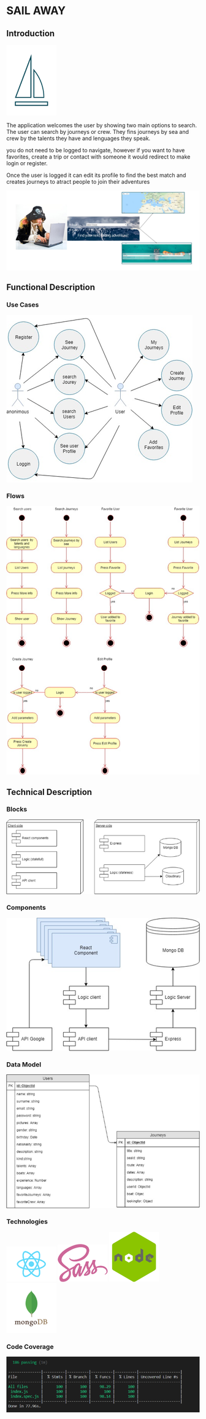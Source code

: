 # SAIL AWAY

## Introduction

<img src="images/logo.png" alt="logo" width="130px" />

The application welcomes the user by showing two main options to search. The user can search by journeys or crew. They fins journeys by sea and crew by the talents they have and lenguages they speak.

you do not need to be logged to navigate, however if you want to have favorites, create a trip or contact with someone it would redirect to make login or register.

Once the user is logged it can edit its profile to find the best match and creates journeys to atract people to join their adventures

![Introduction](images/introduction.jpg)

## Functional Description

### Use Cases

![User Casess](images/use-case.jpg)

### Flows

![List Videos Flow](images/flow-diagram.jpg)

## Technical Description

### Blocks

![Blocks](images/blocks.jpg)

### Components

![Components](images/components.jpg)

### Data Model

![Data Model](images/data-model.jpg)

### Technologies

<div>
<img src="images/logos/react.png" alt="react" width="130px" />

<img src="images/logos/sass.png" alt="sass" width="130px" />

<img src="images/logos/node.png" alt="node" width="130px" />

<img src="images/logos/mongo.png" alt="mongo" width="130px" />
</div>


### Code Coverage

![Code Coverage](images/test.png)